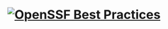 # [![OpenSSF Best Practices](https://www.bestpractices.dev/projects/8645/badge)](https://www.bestpractices.dev/projects/8645)
